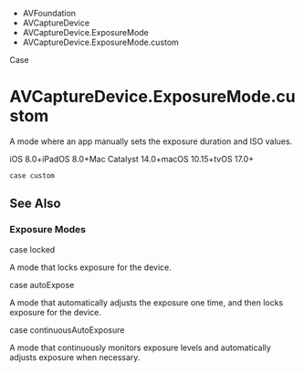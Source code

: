 

- AVFoundation
- AVCaptureDevice
- AVCaptureDevice.ExposureMode
-  AVCaptureDevice.ExposureMode.custom 

Case

# AVCaptureDevice.ExposureMode.custom

A mode where an app manually sets the exposure duration and ISO values.

iOS 8.0+iPadOS 8.0+Mac Catalyst 14.0+macOS 10.15+tvOS 17.0+

``` source
case custom
```

## See Also

### Exposure Modes

case locked

A mode that locks exposure for the device.

case autoExpose

A mode that automatically adjusts the exposure one time, and then locks exposure for the device.

case continuousAutoExposure

A mode that continuously monitors exposure levels and automatically adjusts exposure when necessary.

